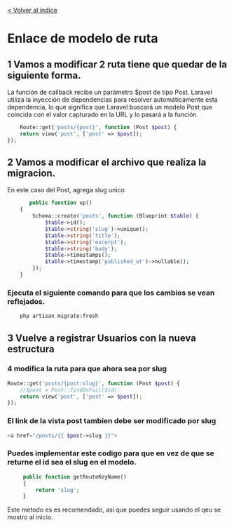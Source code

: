 [< Volver al índice](/docs/README.md)
# Enlace de modelo de ruta

## 1 Vamos a modificar 2 ruta tiene que quedar de la siguiente forma.
La función de callback recibe un parámetro $post de tipo Post. Laravel utiliza la inyección de dependencias para resolver automáticamente esta dependencia, lo que significa que Laravel buscará un modelo Post que coincida con el valor capturado en la URL y lo pasará a la función.
```php
    Route::get('posts/{post}', function (Post $post) {
    return view('post', ['post' => $post]);
});
```

##  2 Vamos a modificar el archivo que realiza la migracion.
En este caso del Post, agrega slug unico
```php
       public function up()
    {
        Schema::create('posts', function (Blueprint $table) {
            $table->id();
            $table->string('slug')->unique();
            $table->string('title');
            $table->string('excerpt');
            $table->string('body');
            $table->timestamps();
            $table->timestamp('published_at')->nullable();
        });
    }
```
### Ejecuta el siguiente comando para que los cambios se vean reflejados.
```cmd
    php artisan migrate:fresh
```

## 3 Vuelve a registrar Usuarios con la nueva estructura

### 4 modifica la ruta para que ahora sea por slug
```php
Route::get('posts/{post:slug}', function (Post $post) {
    //$post = Post::findOrFail($id);
    return view('post', ['post' => $post]);
});
```
### El link de la vista post tambien debe ser modificado por slug
```php
<a href="/posts/{{ $post->slug }}">
```

### Puedes implementar este codigo para que en vez de que se returne el id sea el slug en el modelo.
```php
     public function getRouteKeyName()
     {
         return 'slug';
     }
```
Este metodo es es recomendado, asi que puedes seguir usando el qeu se mostro al inicio.
